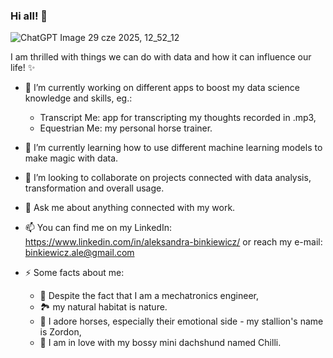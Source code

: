 ### Hi all! 🧚

![ChatGPT Image 29 cze 2025, 12_52_12](https://github.com/user-attachments/assets/5d1046bd-e3e6-4191-9306-4b8af188a802)

I am thrilled with things we can do with data and how it can influence our life! ✨

- 🔭 I’m currently working on different apps to boost my data science knowledge and skills, eg.:
  - Transcript Me: app for transcripting my thoughts recorded in .mp3,
  - Equestrian Me: my personal horse trainer.
- 🌱 I’m currently learning how to use different machine learning models to make magic with data.
- 👯 I’m looking to collaborate on projects connected with data analysis, transformation and overall usage.
  
- 💬 Ask me about anything connected with my work.
- 📫 You can find me on my LinkedIn: https://www.linkedin.com/in/aleksandra-binkiewicz/ or reach my e-mail: binkiewicz.ale@gmail.com
- ⚡ Some facts about me:
  - 🤖 Despite the fact that I am a mechatronics engineer,
  - 🏞️ my natural habitat is nature.
  - 🐴 I adore horses, especially their emotional side - my stallion's name is Zordon,
  - 🐶 I am in love with my bossy mini dachshund named Chilli.
